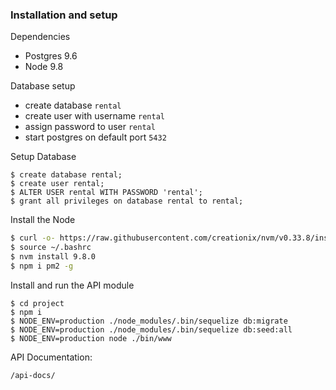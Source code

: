 
### Installation and setup

Dependencies
  - Postgres 9.6
  - Node 9.8

Database setup
  - create database ```rental```
  - create user with username ```rental```
  - assign password to user ```rental```
  - start postgres on default port ```5432```

Setup Database

```$xslt
$ create database rental;
$ create user rental;
$ ALTER USER rental WITH PASSWORD 'rental';
$ grant all privileges on database rental to rental;

```
Install the Node
```sh
$ curl -o- https://raw.githubusercontent.com/creationix/nvm/v0.33.8/install.sh | bash
$ source ~/.bashrc
$ nvm install 9.8.0
$ npm i pm2 -g
```

Install and run the API module
```
$ cd project
$ npm i
$ NODE_ENV=production ./node_modules/.bin/sequelize db:migrate
$ NODE_ENV=production ./node_modules/.bin/sequelize db:seed:all
$ NODE_ENV=production node ./bin/www
```


API Documentation:
```angular2html
/api-docs/
```


